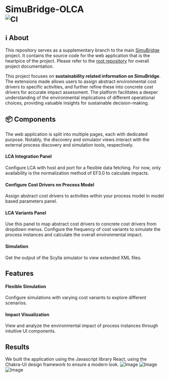 # SimuBridge-OLCA <br><sub>![CI](https://github.com/INSM-TUM/SimuBridge--Main/actions/workflows/CI.yml/badge.svg)</sub>

## :information_source: About
This repository serves as a supplementary branch to the main [SimuBridge](https://github.com/INSM-TUM/SimuBridge) project. It contains the source code for the web application that is the heartpice of the project. Please refer to the [root repository](https://github.com/INSM-TUM/SimuBridge) for overall project documentation.

This project focuses on **sustainability related information on SimuBridge**. The extensions made allows users to assign abstract environmental cost drivers to specific activities, and further refine these into concrete cost drivers for accurate impact assessment. The platform facilitates a deeper understanding of the environmental implications of different operational choices, providing valuable insights for sustainable decision-making.

## 📦️ Components
The web application is split into multiple pages, each with dedicated purpose.
Notably, the discovery and simulator views interact with the external process discovery and simulation tools, respectively.

#### LCA Integration Panel
Configure LCA with host and port for a flexible data fetching. For now, only availability is the normalization method of EF3.0 to calculate impacts.

#### Configure Cost Drivers nn Process Model 
Assign abstract cost drivers to activities within your process model in model based parameters panel.

#### LCA Variants Panel
Use this panel to map abstract cost drivers to concrete cost drivers from dropdown menus.
Configure the frequency of cost variants to simulate the process instances and calculate the overall environmental impact.

#### Simulation
Get the output of the  Scylla simulator to view extended XML files.

## Features
#### Flexible Simulation
Configure simulations with varying cost variants to explore different scenarios.

#### Impact Visualization
View and analyze the environmental impact of process instances through intuitive UI components.

## Results
We built the application using the Javascript library React, using the Chakra-UI design framework to ensure a modern look.
![Image](https://github.com/INSM-TUM-Teaching/SImuBridge-OLCA/assets/92756562/ea167f10-663d-4ea9-8df3-7ece260c61c7)
![Image](https://github.com/INSM-TUM-Teaching/SImuBridge-OLCA/assets/92756562/c4c45554-4587-4fc5-8bcc-b1eb9a0ce834)
![Image](https://github.com/INSM-TUM-Teaching/SImuBridge-OLCA/assets/92756562/8f63b277-1926-44e3-b5f0-0545cf485d22)




